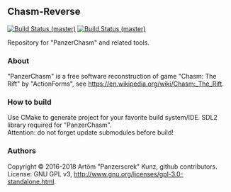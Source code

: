 ## Chasm-Reverse
[![Build Status (master)](https://travis-ci.org/Panzerschrek/Chasm-Reverse.svg?branch=master)](https://travis-ci.org/Panzerschrek/Chasm-Reverse) [![Build Status (master)](https://ci.appveyor.com/api/projects/status/github/Panzerschrek/Chasm-Reverse?branch=master&svg=true)](https://ci.appveyor.com/project/Panzerschrek/Chasm-Reverse)

Repository for "PanzerChasm" and related tools.

### About
"PanzerChasm" is a free software reconstruction of game "Chasm: The Rift" by "ActionForms", see https://en.wikipedia.org/wiki/Chasm:_The_Rift.

### How to build
Use CMake to generate project for your favorite build system/IDE. SDL2 library required for "PanzerChasm".  
Attention: do not forget update submodules before build!

### Authors
Copyright © 2016-2018 Artöm "Panzerscrek" Kunz, github contributors.
License: GNU GPL v3, http://www.gnu.org/licenses/gpl-3.0-standalone.html.
